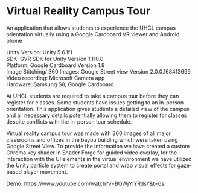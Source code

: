 # Virtual Reality Campus Tour
An application that allows students to experience the UHCL campus orientation virtually using a Google Cardboard VR viewer and Android phone

Unity Version: Unity 5.6.1f1  
SDK: GVR SDK for Unity Version 1.110.0  
Platform: Google Cardboard Version 1.8  
Image Stitching/ 360 Images: Google Street view Version 2.0.0.168413699  
Video recording: Microsoft Camera app  
Hardware: Samsung S8, Google Cardboard  


At UHCL students are required to take a campus tour before they can register for classes. Some students have issues getting to an in-person orientation.
This application gives students a detailed view of the campus and all necessary details potentially allowing them to register for classes despite conflicts with the in-person tour schedule.

Virtual reality campus tour was made with 360 images of all major classrooms and offices in the bayou building which were taken using Google Street View. To provide the information we have created a custom Chroma key shader in Shader Forge for guided video overlay, for the interaction with the UI elements in the virtual environment we have utilized the Unity particle system to create portal and wrap visual effects for gaze-based player movement.

Demo: https://www.youtube.com/watch?v=BOWjYIYRdsY&t=6s

